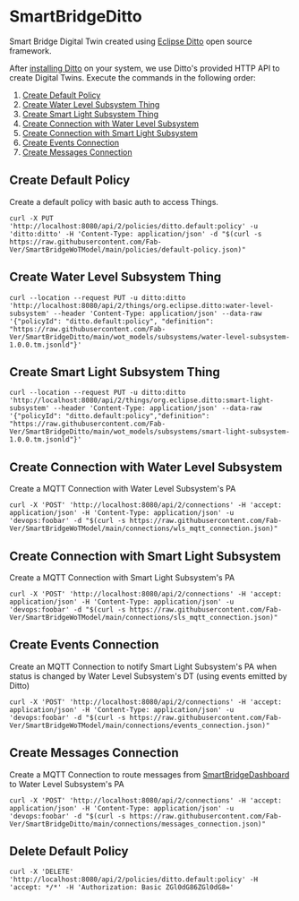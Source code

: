 # SmartBridgeDitto
Smart Bridge Digital Twin created using [Eclipse Ditto](https://eclipse.dev/ditto/index.html) open source framework. 


After [installing Ditto](https://eclipse.dev/ditto/installation-running.html) on your system, we use Ditto's provided HTTP API to create Digital Twins. Execute the commands in the following order:
1. [Create Default Policy](#create-default-policy)
2. [Create Water Level Subsystem Thing](#create-water-level-subsystem-thing)
3. [Create Smart Light Subsystem Thing](#create-smart-light-subsystem-thing)
4. [Create Connection with Water Level Subsystem](#create-connection-with-water-level-subsystem)
5. [Create Connection with Smart Light Subsystem](#create-connection-with-smart-light-subsystem)
6. [Create Events Connection](#create-events-connection)
7. [Create Messages Connection](#create-messages-connection)


## Create Default Policy
Create a default policy with basic auth to access Things.
```
curl -X PUT 'http://localhost:8080/api/2/policies/ditto.default:policy' -u 'ditto:ditto' -H 'Content-Type: application/json' -d "$(curl -s https://raw.githubusercontent.com/Fab-Ver/SmartBridgeWoTModel/main/policies/default-policy.json)"
```


## Create Water Level Subsystem Thing 
```
curl --location --request PUT -u ditto:ditto 'http://localhost:8080/api/2/things/org.eclipse.ditto:water-level-subsystem' --header 'Content-Type: application/json' --data-raw '{"policyId": "ditto.default:policy", "definition": "https://raw.githubusercontent.com/Fab-Ver/SmartBridgeDitto/main/wot_models/subsystems/water-level-subsystem-1.0.0.tm.jsonld"}'
```


## Create Smart Light Subsystem Thing 
```
curl --location --request PUT -u ditto:ditto 'http://localhost:8080/api/2/things/org.eclipse.ditto:smart-light-subsystem' --header 'Content-Type: application/json' --data-raw '{"policyId": "ditto.default:policy","definition": "https://raw.githubusercontent.com/Fab-Ver/SmartBridgeDitto/main/wot_models/subsystems/smart-light-subsystem-1.0.0.tm.jsonld"}'
```


## Create Connection with Water Level Subsystem
Create a MQTT Connection with Water Level Subsystem's PA
```
curl -X 'POST' 'http://localhost:8080/api/2/connections' -H 'accept: application/json' -H 'Content-Type: application/json' -u 'devops:foobar' -d "$(curl -s https://raw.githubusercontent.com/Fab-Ver/SmartBridgeWoTModel/main/connections/wls_mqtt_connection.json)"
```

## Create Connection with Smart Light Subsystem
Create a MQTT Connection with Smart Light Subsystem's PA
```
curl -X 'POST' 'http://localhost:8080/api/2/connections' -H 'accept: application/json' -H 'Content-Type: application/json' -u 'devops:foobar' -d "$(curl -s https://raw.githubusercontent.com/Fab-Ver/SmartBridgeWoTModel/main/connections/sls_mqtt_connection.json)"
```

## Create Events Connection
Create an MQTT Connection to notify Smart Light Subsystem's PA when status is changed by Water Level Subsystem's DT (using events emitted by Ditto)
```
curl -X 'POST' 'http://localhost:8080/api/2/connections' -H 'accept: application/json' -H 'Content-Type: application/json' -u 'devops:foobar' -d "$(curl -s https://raw.githubusercontent.com/Fab-Ver/SmartBridgeWoTModel/main/connections/events_connection.json)"
```


## Create Messages Connection
Create a MQTT Connection to route messages from [SmartBridgeDashboard](https://github.com/Fab-Ver/SmartBridgeDashboard) to Water Level Subsystem's PA
```
curl -X 'POST' 'http://localhost:8080/api/2/connections' -H 'accept: application/json' -H 'Content-Type: application/json' -u 'devops:foobar' -d "$(curl -s https://raw.githubusercontent.com/Fab-Ver/SmartBridgeDitto/main/connections/messages_connection.json)"
```


## Delete Default Policy
```
curl -X 'DELETE' 'http://localhost:8080/api/2/policies/ditto.default:policy' -H 'accept: */*' -H 'Authorization: Basic ZGl0dG86ZGl0dG8='
```
